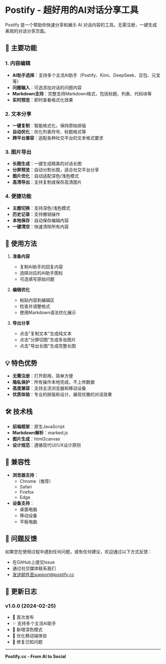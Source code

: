 # Postify - 超好用的AI对话分享工具

Postify 是一个帮助你快速分享和展示 AI 对话内容的工具。无需注册，一键生成美观的对话分享页面。

## 🌟 主要功能

### 1. 内容编辑
- **AI助手选择**：支持多个主流AI助手（Postify、Kimi、DeepSeek、豆包、元宝等）
- **问题输入**：可选添加对话的问题内容
- **Markdown支持**：完整支持Markdown格式，包括标题、列表、代码块等
- **实时预览**：即时查看格式化效果

### 2. 文本分享
- **一键复制**：智能格式化，保持原始排版
- **自动优化**：优化列表符号、标题格式等
- **跨平台兼容**：适配各种社交平台的文本格式要求

### 3. 图片导出
- **长图生成**：一键生成精美的对话长图
- **分屏预览**：自动分割长图，适合社交平台分享
- **图片优化**：自动适配深色/浅色模式
- **高清导出**：支持复制或保存高清图片

### 4. 便捷功能
- **主题切换**：支持深色/浅色模式
- **历史记录**：支持撤销操作
- **本地保存**：自动保存编辑内容
- **一键清空**：快速清除所有内容

## 🚀 使用方法

1. **准备内容**
   - 复制AI助手的回复内容
   - 选择对应的AI助手图标
   - 可选填写原始问题

2. **编辑优化**
   - 粘贴内容到编辑区
   - 检查并调整格式
   - 使用Markdown语法优化展示

3. **导出分享**
   - 点击"复制文本"生成纯文本
   - 点击"分屏切图"生成多张图片
   - 点击"导出长图"生成完整长图

## 💡 特色优势

- **无需注册**：打开即用，简单方便
- **隐私保护**：所有操作本地完成，不上传数据
- **高度兼容**：支持主流浏览器和移动设备
- **优质体验**：专业的排版和设计，展现优雅的对话效果

## 🛠️ 技术栈

- **前端框架**：原生JavaScript
- **Markdown解析**：marked.js
- **图片生成**：html2canvas
- **设计规范**：遵循现代UI/UX设计原则

## 📱 兼容性

- **浏览器支持**：
  - Chrome（推荐）
  - Safari
  - Firefox
  - Edge
- **设备支持**：
  - 桌面电脑
  - 移动设备
  - 平板电脑

## 🤝 问题反馈

如果您在使用过程中遇到任何问题，或有任何建议，欢迎通过以下方式反馈：
- 在GitHub上提交Issue
- 通过社交媒体联系我们
- 发送邮件至support@postify.cc

## 📝 更新日志

### v1.0.0 (2024-02-25)
- 🎉 首次发布
- ✨ 支持多个主流AI助手
- 🎨 新增深色模式
- 📱 优化移动端体验
- 🔧 修复已知问题

---

**Postify.cc - From AI to Social**